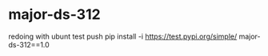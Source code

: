 # major-ds-312
redoing with ubunt 
test push
pip install -i https://test.pypi.org/simple/ major-ds-312==1.0